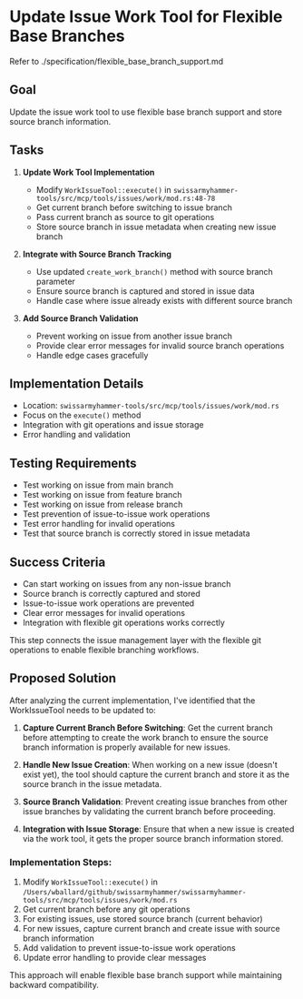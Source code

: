 # Update Issue Work Tool for Flexible Base Branches

Refer to ./specification/flexible_base_branch_support.md

## Goal

Update the issue work tool to use flexible base branch support and store source branch information.

## Tasks

1. **Update Work Tool Implementation**
   - Modify `WorkIssueTool::execute()` in `swissarmyhammer-tools/src/mcp/tools/issues/work/mod.rs:48-78`
   - Get current branch before switching to issue branch
   - Pass current branch as source to git operations
   - Store source branch in issue metadata when creating new issue branch

2. **Integrate with Source Branch Tracking**
   - Use updated `create_work_branch()` method with source branch parameter
   - Ensure source branch is captured and stored in issue data
   - Handle case where issue already exists with different source branch

3. **Add Source Branch Validation**
   - Prevent working on issue from another issue branch
   - Provide clear error messages for invalid source branch operations
   - Handle edge cases gracefully

## Implementation Details

- Location: `swissarmyhammer-tools/src/mcp/tools/issues/work/mod.rs`
- Focus on the `execute()` method
- Integration with git operations and issue storage
- Error handling and validation

## Testing Requirements  

- Test working on issue from main branch
- Test working on issue from feature branch
- Test working on issue from release branch
- Test prevention of issue-to-issue work operations
- Test error handling for invalid operations
- Test that source branch is correctly stored in issue metadata

## Success Criteria

- Can start working on issues from any non-issue branch
- Source branch is correctly captured and stored
- Issue-to-issue work operations are prevented  
- Clear error messages for invalid operations
- Integration with flexible git operations works correctly

This step connects the issue management layer with the flexible git operations to enable flexible branching workflows.

## Proposed Solution

After analyzing the current implementation, I've identified that the WorkIssueTool needs to be updated to:

1. **Capture Current Branch Before Switching**: Get the current branch before attempting to create the work branch to ensure the source branch information is properly available for new issues.

2. **Handle New Issue Creation**: When working on a new issue (doesn't exist yet), the tool should capture the current branch and store it as the source branch in the issue metadata.

3. **Source Branch Validation**: Prevent creating issue branches from other issue branches by validating the current branch before proceeding.

4. **Integration with Issue Storage**: Ensure that when a new issue is created via the work tool, it gets the proper source branch information stored.

### Implementation Steps:

1. Modify `WorkIssueTool::execute()` in `/Users/wballard/github/swissarmyhammer/swissarmyhammer-tools/src/mcp/tools/issues/work/mod.rs`
2. Get current branch before any git operations
3. For existing issues, use stored source branch (current behavior)
4. For new issues, capture current branch and create issue with source branch information
5. Add validation to prevent issue-to-issue work operations
6. Update error handling to provide clear messages

This approach will enable flexible base branch support while maintaining backward compatibility.